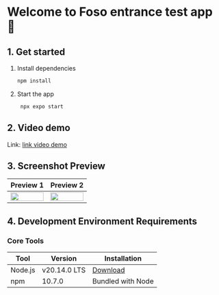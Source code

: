 # Welcome to Foso entrance test app 👋

## 1. Get started

1. Install dependencies

   ```bash
   npm install
   ```

2. Start the app

   ```bash
    npx expo start
   ```
## 2. Video demo

Link: [link video demo](https://drive.google.com/file/d/1I52OHmD1mMPGyysqunPLhgJgOLzp2DhS/view?usp=sharing)

## 3. Screenshot Preview
| Preview 1 | Preview 2 |
|-----------|-----------|
| <img src="https://github.com/user-attachments/assets/72e3eb82-1b27-402f-9a3e-cab8ffe7eccd" width="100%"> | <img src="https://github.com/user-attachments/assets/d0c38753-7255-4aff-988a-cc006ffbeba5" width="100%"> |

## 4. Development Environment Requirements

### Core Tools
| Tool | Version | Installation |
|------|---------|--------------|
| Node.js | v20.14.0 LTS | [Download](https://nodejs.org/) |
| npm | 10.7.0 | Bundled with Node |
